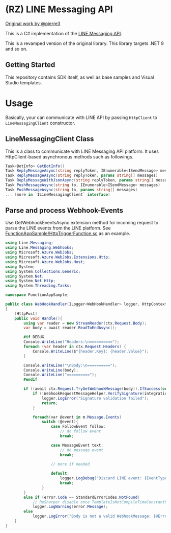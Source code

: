 # (RZ) LINE Messaging API

[Original work by @pierre3](https://github.com/pierre3/LineMessagingApi/)

This is a C# implementation of the [LINE Messaging API](https://developers.line.me/messaging-api/overview).

This is a revamped version of the original library. This library targets .NET 9 and so on.

## Getting Started
This repository contains SDK itself, as well as base samples and Visual Studio templates.

# Usage
Basically, your can communicate with LINE API by passing `HttpClient` to `LineMessagingClient` constructor.

## LineMessagingClient Class

This is a class to communicate with LINE Messaging API platform. It uses HttpClient-based asynchronous methods such as followings.

```cs
Task<BotInfo> GetBotInfo()
Task ReplyMessageAsync(string replyToken, IEnumerable<ISendMessage> messages)
Task ReplyMessageAsync(string replyToken, params string[] messages)
Task ReplyMessageWithJsonAsync(string replyToken, params string[] messages)
Task PushMessageAsync(string to, IEnumerable<ISendMessage> messages)
Task PushMessageAsync(string to, params string[] messages)
... (more in `ILineMessagingClient` interface)
```

## Parse and process Webhook-Events
Use GetWebhookEventsAsync extension method for incoming request to parse the LINE events from the LINE platform. See [FunctionAppSample/HttpTriggerFunction.sc](https://github.com/pierre3/LineMessagingApi/blob/master/FunctionAppSample/HttpTriggerFunction.cs) as an example.

```cs
using Line.Messaging;
using Line.Messaging.Webhooks;
using Microsoft.Azure.WebJobs;
using Microsoft.Azure.WebJobs.Extensions.Http;
using Microsoft.Azure.WebJobs.Host;
using System;
using System.Collections.Generic;
using System.Net;
using System.Net.Http;
using System.Threading.Tasks;

namespace FunctionAppSample;

public class WebHookHandler(ILogger<WebHookHandler> logger, HttpContext ctx)
{
    [HttpPost]
    public void Handle(){
        using var reader = new StreamReader(ctx.Request.Body);
        var body = await reader.ReadToEndAsync();

        #if DEBUG
        Console.WriteLine("Headers:\n==========");
        foreach (var header in ctx.Request.Headers) {
            Console.WriteLine($"{header.Key}: {header.Value}");
        }

        Console.WriteLine("\nBody:\n==========");
        Console.WriteLine(body);
        Console.WriteLine("==========");
        #endif

        if ((await ctx.Request.TryGetWebhookMessage(body)).IfSuccess(out var m, out var error)){
            if (!WebhookRequestMessageHelper.VerifySignature(integration.ChannelSecret, m.Signature, body)){
                logger.LogError("Signature validation failed");
                return;
            }

            foreach(var @event in m.Message.Events)
                switch (@event){
                    case FollowEvent follow:
                        // do follow event
                        break;

                    case MessageEvent text:
                        // do message event
                        break;
                    
                    // more if needed

                    default:
                        logger.LogDebug("Discard LINE event: {EventType}", @event.Type);
                        break;
                }
        }
        else if (error.Code == StandardErrorCodes.NotFound)
            // ReSharper disable once TemplateIsNotCompileTimeConstantProblem
            logger.LogWarning(error.Message);
        else
            logger.LogError("Body is not a valid WebhookMessage: {@Error}", error);
    }
}
```
